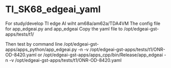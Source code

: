 # TI_SK68_edgeai_yaml
For study/develop TI edge AI wiht am68a/am62a/TDA4VM 
The config file for app_edgeai.py and app_edgeai 
Copy the yaml file to /opt/edgeai-gst-apps/tests/t1/ 
 
Then test by command line 
/opt/edgeai-gst-apps/apps_python/app_edgeai.py -n -v /opt/edgeai-gst-apps/tests/t1/ONR-OD-8420.yaml 
or 
/opt/edgeai-gst-apps/apps_cpp/bin/Release/app_edgeai -n -v /opt/edgeai-gst-apps/tests/t1/ONR-OD-8420.yaml 
